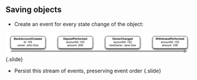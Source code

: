## Saving objects

- Create an event for every state change of the object:

![Eventstream](static/img/eventstream.png)
{.slide}

- Persist this stream of events, preserving event order
{.slide}

